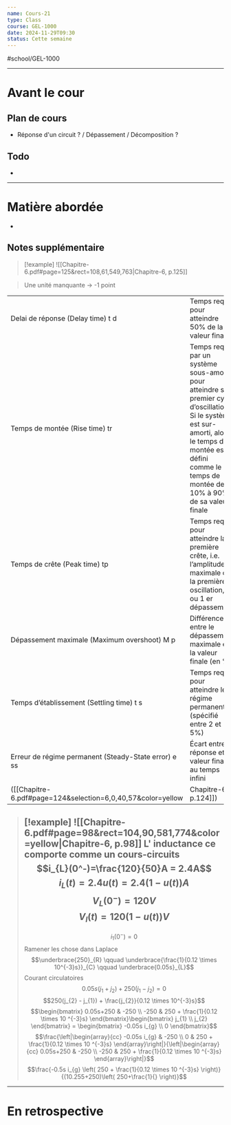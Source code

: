 ```yaml
---
name: Cours-21
type: Class
course: GEL-1000
date: 2024-11-29T09:30
status: Cette semaine
---
```

#school/GEL-1000  
*** 
# Avant le cour
## Plan de cours
- Réponse d'un circuit ? / Dépassement / Décomposition ?

## Todo
- 

---
# Matière abordée

- 

## Notes supplémentaire

> [!example] 
> ![[Chapitre-6.pdf#page=125&rect=108,61,549,763|Chapitre-6, p.125]]
> 

> Une unité manquante  $\to$ -1 point

|                                                      |                                                                                                                                                                                                                      |
| ---------------------------------------------------- | -------------------------------------------------------------------------------------------------------------------------------------------------------------------------------------------------------------------- |
| Delai de réponse (Delay time) t d                    | Temps requis pour atteindre 50% de la valeur finale                                                                                                                                                                  |
| Temps de montée (Rise time) tr                       | Temps requis par un système sous-amorti, pour atteindre son premier cycle d’oscillation. Si le système est sur-amorti, alors le temps de montée est défini comme le temps de montée de 10% à 90% de sa valeur finale |
| Temps de crête (Peak time) tp                        | Temps requis pour atteindre la première crête, i.e. l’amplitude maximale de la première oscillation, ou 1 er dépassement                                                                                             |
| Dépassement maximale (Maximum overshoot) M p         | Différence entre le dépassement maximale et la valeur finale (en %)                                                                                                                                                  |
| Temps d’établissement (Settling time) t s            | Temps requis pour atteindre le régime permanent (spécifié entre 2 et 5%)                                                                                                                                             |
| Erreur de régime permanent (Steady-State error) e ss | Écart entre la réponse et la valeur finale au temps infini                                                                                                                                                           |
([[Chapitre-6.pdf#page=124&selection=6,0,40,57&color=yellow|Chapitre-6, p.124]])

> [!example] 
> ![[Chapitre-6.pdf#page=98&rect=104,90,581,774&color=yellow|Chapitre-6, p.98]]
> L' inductance ce comporte comme un cours-circuits
> $$i_{L}(0^-)=\frac{120}{50}A = 2.4A$$
> $$i_{L}(t) = 2.4u(t) = 2.4(1-u(t))A$$
> $$V_{L}(0^-)=120V$$
> $$V_{l}(t)=120(1-u(t))V$$
> ----
> $$i_{1}(0^-)=0$$
> Ramener les chose dans Laplace
> $$\underbrace{250}_{R} \qquad \underbrace{\frac{1}{0.12 \times 10^{-3}s}}_{C} \qquad \underbrace{0.05s}_{L}$$
> Courant circulatoires
> $$0.05s(j_{1} + j_{2}) + 250 (j_{1} - j_{2}) = 0$$
> $$250(j_{2} - j_{1}) + \frac{j_{2}}{0.12 \times 10^{-3}s}$$
> $$\begin{bmatrix} 0.05s+250 & -250 \\ -250 & 250 + \frac{1}{0.12 \times 10 ^{-3}s} \end{bmatrix}\begin{bmatrix} j_{1} \\ j_{2} \end{bmatrix} = \begin{bmatrix} -0.05s i_{g} \\ 0 \end{bmatrix}$$
> $$\frac{\left|\begin{array}{cc} -0.05s i_{g} & -250 \\ 0 & 250 + \frac{1}{0.12 \times 10 ^{-3}s} \end{array}\right|}{\left|\begin{array}{cc} 0.05s+250 & -250 \\ -250 & 250 + \frac{1}{0.12 \times 10 ^{-3}s} \end{array}\right|}$$
> $$\frac{-0.5s i_{g} \left( 250 + \frac{1}{0.12 \times 10 ^{-3}s} \right)}{(10.255+250)\left( 250+\frac{1}{} \right)}$$

---
# En retrospective